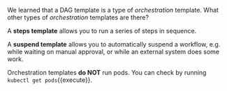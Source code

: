 We learned that a DAG template is a type of *orchestration* template. What other types of *orchestration* templates are there?

A **steps template** allows you to run a series of steps in sequence.

A **suspend template** allows you to automatically suspend a workflow, e.g. while waiting on manual approval, or while
an external system does some work.

Orchestration templates **do NOT** run pods.
You can check by running `kubectl get pods`{{execute}}.
